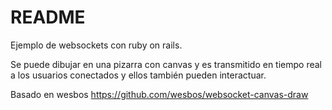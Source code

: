 # README

Ejemplo de websockets con ruby on rails.

Se puede dibujar en una pizarra con canvas y es transmitido en tiempo real a los usuarios conectados y ellos también pueden interactuar.

Basado en wesbos
https://github.com/wesbos/websocket-canvas-draw
